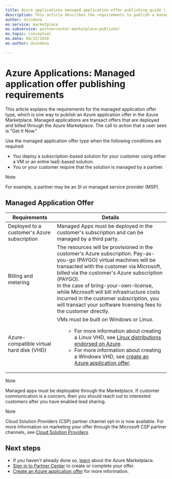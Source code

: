 ```yaml
---
title: Azure applications managed application offer publishing guide | Azure Marketplace
description: This article describes the requirements to publish a managed application in the Azure Marketplace.
author: dsindona
ms.service: marketplace
ms.subservice: partnercenter-marketplace-publisher
ms.topic: conceptual
ms.date: 04/22/2020
ms.author: dsindona

---
```


# Azure Applications: Managed application offer publishing requirements

This article explains the requirements for the managed application offer type, which is one way to publish an Azure application offer in the Azure Marketplace. Managed applications are transact offers that are deployed and billed through the Azure Marketplace. The call to action that a user sees is "Get It Now."

Use the managed application offer type when the following conditions are required:

- You deploy a subscription-based solution for your customer using either a VM or an entire IaaS-based solution.
- You or your customer require that the solution is managed by a partner.

>[!NOTE]
>For example, a partner may be an SI or managed service provider (MSP).  

## Managed Application Offer

|Requirements |Details  |
|---------|---------|
|Deployed to a customer's Azure subscription | Managed Apps must be deployed in the customer's subscription and can be managed by a third party. |
|Billing and metering    |  The resources will be provisioned in the customer's Azure subscription. Pay-as-you-go (PAYGO) virtual machines will be transacted with the customer via Microsoft, billed via the customer's Azure subscription (PAYGO). <br> In the case of bring-your-own-license, while Microsoft will bill infrastructure costs incurred in the customer subscription, you will transact your software licensing fees to the customer directly.        |
|Azure-compatible virtual hard disk (VHD)    |   VMs must be built on Windows or Linux.<ul> <ul> <li>For more information about creating a Linux VHD, see [Linux distributions endorsed on Azure](https://docs.microsoft.com/azure/virtual-machines/linux/endorsed-distros).</li> <li>For more information about creating a Windows VHD, see [create an Azure application offer](./partner-center-portal/create-new-azure-apps-offer.md).</li> </ul> |

>[!NOTE]
> Managed apps must be deployable through the Marketplace. If customer communication is a concern, then you should reach out to interested customers after you have enabled lead sharing.  

>[!Note]
>Cloud Solution Providers (CSP) partner channel opt-in is now available. For more information on marketing your offer through the Microsoft CSP partner channels, see [Cloud Solution Providers](./cloud-solution-providers.md).

## Next steps

- If you haven't already done so, [learn](https://azuremarketplace.microsoft.com/sell) about the Azure Marketplace.
- [Sign in to Partner Center](https://partner.microsoft.com/dashboard/account/v3/enrollment/introduction/partnership) to create or complete your offer.
- [Create an Azure application offer](./partner-center-portal/create-new-azure-apps-offer.md) for more information.
